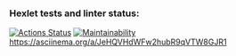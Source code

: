 ### Hexlet tests and linter status:
[![Actions Status](https://github.com/depechemode97/php-project-45/workflows/hexlet-check/badge.svg)](https://github.com/depechemode97/php-project-45/actions)
[![Maintainability](https://api.codeclimate.com/v1/badges/a64ef9a08f6de33eb3c5/maintainability)](https://codeclimate.com/github/depechemode97/php-project-45/maintainability)
https://asciinema.org/a/JeHQVHdWFw2hubR9qVTW8GJR1
